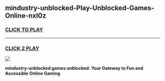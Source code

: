 
## mindustry-unblocked-Play-Unblocked-Games-Online-nxl0z
<h3>
<a href="https://premium76.site?title=mindustry-unblocked&ref=25A">CLICK TO PLAY</a></h3>
<hr>

<h3>
<a href="https://premium76.site?title=mindustry-unblocked&ref=25A">CLICK 2 PLAY</a>
  
</h3>

<a href="https://premium76.site?title=mindustry-unblocked&ref=25A"><img src="https://clearcache.store/games.png"></a>


**mindustry-unblocked games unblocked: Your Gateway to Fun and Accessible Online Gaming**
